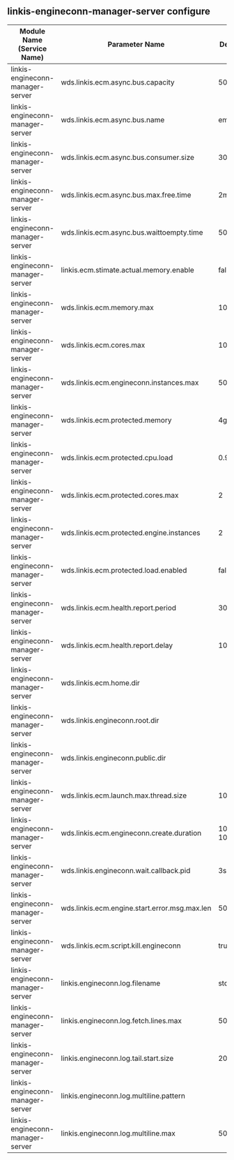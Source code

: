 ## linkis-engineconn-manager-server configure


| Module Name (Service Name) | Parameter Name | Default Value | Description |Used|
| -------- | -------- | ----- |----- |  -----   |
|linkis-engineconn-manager-server|wds.linkis.ecm.async.bus.capacity |500|bus.capacity|
|linkis-engineconn-manager-server|wds.linkis.ecm.async.bus.name|em_async_bus |async.bus.name|
|linkis-engineconn-manager-server|wds.linkis.ecm.async.bus.consumer.size|30|bus.consumer.size|
|linkis-engineconn-manager-server|wds.linkis.ecm.async.bus.max.free.time| 2m|bus.max.free.time|
|linkis-engineconn-manager-server|wds.linkis.ecm.async.bus.waittoempty.time|5000L |bus.waittoempty.time|
|linkis-engineconn-manager-server|linkis.ecm.stimate.actual.memory.enable|false |stimate actual memory enable|
|linkis-engineconn-manager-server|wds.linkis.ecm.memory.max| 100g|ecm.memory.max |
|linkis-engineconn-manager-server|wds.linkis.ecm.cores.max|100| ecm.cores.max |
|linkis-engineconn-manager-server|wds.linkis.ecm.engineconn.instances.max| 50 |engineconn.instances.max|
|linkis-engineconn-manager-server|wds.linkis.ecm.protected.memory| 4g|ecm.protected.memory |
|linkis-engineconn-manager-server|wds.linkis.ecm.protected.cpu.load|0.98d |protected.cpu.load|
|linkis-engineconn-manager-server|wds.linkis.ecm.protected.cores.max|2|ecm.protected.cores.max|
|linkis-engineconn-manager-server|wds.linkis.ecm.protected.engine.instances|2| engine.instances|
|linkis-engineconn-manager-server|wds.linkis.ecm.protected.load.enabled| false| load.enabled|
|linkis-engineconn-manager-server|wds.linkis.ecm.health.report.period|30| report.period|
|linkis-engineconn-manager-server|wds.linkis.ecm.health.report.delay| 10 |report.delay|
|linkis-engineconn-manager-server|wds.linkis.ecm.home.dir|  |ecm.home.dir|
|linkis-engineconn-manager-server|wds.linkis.engineconn.root.dir| |root.dir|
|linkis-engineconn-manager-server|wds.linkis.engineconn.public.dir|   |ngineconn.public.dir|
|linkis-engineconn-manager-server|wds.linkis.ecm.launch.max.thread.size| 100|thread.size|
|linkis-engineconn-manager-server|wds.linkis.ecm.engineconn.create.duration| 1000 * 60 * 10 |engineconn.create.duration|
|linkis-engineconn-manager-server|wds.linkis.engineconn.wait.callback.pid|3s |wait.callback.pid|
|linkis-engineconn-manager-server|wds.linkis.ecm.engine.start.error.msg.max.len|  500 |msg.max.len|
|linkis-engineconn-manager-server|wds.linkis.ecm.script.kill.engineconn| true|kill.engineconn|
|linkis-engineconn-manager-server|linkis.engineconn.log.filename| stdout  |log.filename|
|linkis-engineconn-manager-server|linkis.engineconn.log.fetch.lines.max| 5000 | fetch.lines.max|
|linkis-engineconn-manager-server|linkis.engineconn.log.tail.start.size|20000 |start.size|
|linkis-engineconn-manager-server|linkis.engineconn.log.multiline.pattern|    |multiline.pattern|
|linkis-engineconn-manager-server| linkis.engineconn.log.multiline.max| 500|log.multiline.max|


 